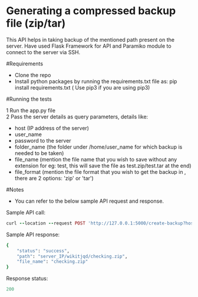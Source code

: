 # Generating a compressed backup file (zip/tar)


This API helps in taking backup of the mentioned path present on the server. Have used Flask Framework for API and Paramiko module to connect to the server via SSH.



#Requirements
* Clone the repo
* Install python packages by running the requirements.txt file as:
  pip install requirements.txt ( Use pip3 if you are using pip3)

#Running the tests

1 Run the app.py file  
2 Pass the server details as query parameters, details like:
* host (IP address of the server)
* user_name 
* password to the server
* folder_name (the folder under /home/user_name for which backup is needed to be taken)
* file_name (mention the file name that you wish to save without any extension for eg: test, this will save the file as test.zip/test.tar at the end)
* file_format (mention the file format that you wish to get the backup in , there are 2 options: 'zip' or 'tar')

#Notes

* You can refer to the below sample API request and response.

Sample API call:
```ruby
curl --location --request POST 'http://127.0.0.1:5000/create-backup?host=<server_IP>&user_name=<username>&password=<password_to_the_server>&folder_name=</public_html/shivani-test>&file_name=<checking>&file_format=<zip>'
```
Sample API response:
```ruby
{
    "status": "success",
    "path": "server_IP/wikitjqd/checking.zip",
    "file_name": "checking.zip"
}
```
Response status:
```ruby
200
```